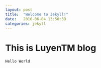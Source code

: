 ```yaml
---
layout: post
title:  "Welcome to Jekyll!"
date:   2016-06-04 13:50:39
categories: jekyll
---
```

# This is LuyenTM blog

```
Hello World
```
